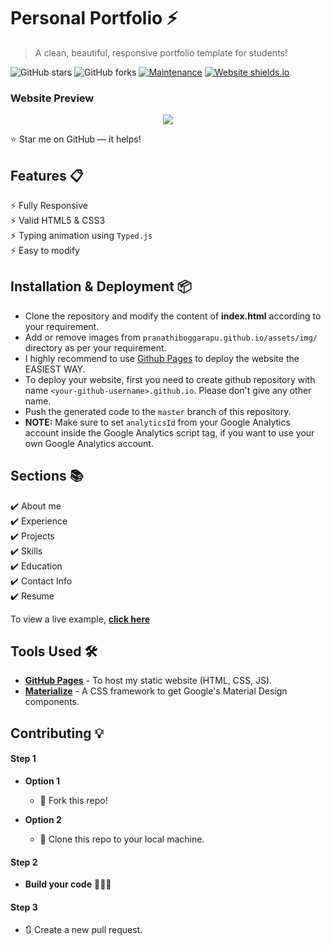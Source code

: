 # Personal Portfolio ⚡️ 
> A clean, beautiful, responsive portfolio template for students!


![GitHub stars](https://img.shields.io/github/stars/pranathiboggarapu/pranathiboggarapu.github.io) 
![GitHub forks](https://img.shields.io/github/forks/pranathiboggarapu/pranathiboggarapu.github.io)
[![Maintenance](https://img.shields.io/badge/maintained-yes-green.svg)](https://github.com/pranathiboggarapu/pranathiboggarapu.github.io/commits/master)
[![Website shields.io](https://img.shields.io/badge/website-up-yellow)](http://pranathiboggarapu.github.io/)

### Website Preview
<p align="center"> 
  <kbd>
    <a href="https://pranathiboggarapu.github.io" target="_blank"><img src="examples/preview.gif">
  </a>
  </kbd>
</p>

:star: Star me on GitHub — it helps!

## Features 📋
⚡️ Fully Responsive\
⚡️ Valid HTML5 & CSS3\
⚡️ Typing animation using `Typed.js`\
⚡️ Easy to modify

## Installation & Deployment 📦
- Clone the repository and modify the content of <b>index.html</b> according to your requirement.
- Add or remove images from `pranathiboggarapu.github.io/assets/img/` directory as per your requirement.
- I highly recommend to use [Github Pages](https://create-react-app.dev/docs/deployment/#github-pages) to deploy the website the EASIEST WAY.
- To deploy your website, first you need to create github repository with name `<your-github-username>.github.io`. Please don't give any other name.
- Push the generated code to the `master` branch of this repository.
- <b>NOTE:</b> Make sure to set `analyticsId` from your Google Analytics account inside the Google Analytics script tag, if you want to use your own Google Analytics account.

## Sections 📚
✔️ About me\
✔️ Experience\
✔️ Projects \
✔️ Skills \
✔️ Education\
✔️ Contact Info\
✔️ Resume

To view a live example, **[click here](https://pranathiboggarapu.github.io/)**

## Tools Used 🛠️
* [<b>GitHub Pages</b>](https://create-react-app.dev/docs/deployment/#github-pages) - To host my static website (HTML, CSS, JS).
* [<b>Materialize</b>](https://materializecss.com/) - A CSS framework to get Google's Material Design components.

## Contributing 💡
#### Step 1

- **Option 1**
    - 🍴 Fork this repo!

- **Option 2**
    - 👯 Clone this repo to your local machine.


#### Step 2

- **Build your code** 🔨🔨🔨

#### Step 3

- 🔃 Create a new pull request.

